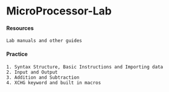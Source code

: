 # MicroProcessor-Lab

#### Resources
```text
Lab manuals and other guides
```

#### Practice
```text
1. Syntax Structure, Basic Instructions and Importing data
2. Input and Output
3. Addition and Subtraction
4. XCHG keyword and built in macros
```